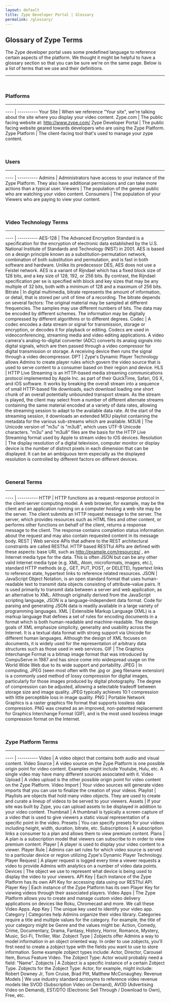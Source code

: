 ```yaml
---
layout: default
title: Zype Developer Portal | Glossary
permalink: /glossary/
---
```


## Glossary of Zype Terms

The Zype developer portal uses some predefined language to reference certain aspects of the platform. We thought it might be helpful to have a glossary section so that you can be sure
we're on the same page. Below is a list of terms that we use and their definitions.

<hr>
<br>

### Platforms
<hr>

---- | ----------
Your Site | When we reference "Your site", we're talking about the site where you display your video content.
Zype.com | The public facing website at: http://www.zype.com/
Zype Developer Portal | The public facing website geared towards developers who are using the Zype Platform.
Zype Platform | The client-facing tool that's used to manage your zype content.

<br>

### Users
<hr>

---- | ----------
Admins | Administrators have access to your instance of the Zype Platform. They also have additional permissions and can take more actions than a typical user.
Viewers | The population of the general public who are watching your video content.
Consumers | The population of your Viewers who are paying to view your content.

<br>

### Video Technology Terms
<hr>

---- | ----------
AES-128 | The Advanced Encryption Standard is a specification for the encryption of electronic data established by the U.S. National Institute of Standards and Technology (NIST) in 2001. AES is based on a design principle known as a substitution-permutation network, combination of both substitution and permutation, and is fast in both software and hardware. Unlike its predecessor DES, AES does not use a Feistel network. AES is a variant of Rijndael which has a fixed block size of 128 bits, and a key size of 128, 192, or 256 bits. By contrast, the Rijndael specification per se is specified with block and key sizes that may be any multiple of 32 bits, both with a minimum of 128 and a maximum of 256 bits.
Bitrate | In digital multimedia, bitrate represents the amount of information, or detail, that is stored per unit of time of a recording. The bitrate depends on several factors: The original material may be sampled at different frequencies. The samples may use different numbers of bits. The data may be encoded by different schemes. The information may be digitally compressed by different algorithms or to different degrees.
Codec | A codec encodes a data stream or signal for transmission, storage or encryption, or decodes it for playback or editing. Codecs are used in videoconferencing, streaming media and video editing applications. A video camera's analog-to-digital converter (ADC) converts its analog signals into digital signals, which are then passed through a video compressor for digital transmission or storage. A receiving device then runs the signal through a video decompressor.
DPT | Zype's Dynamic Player Technology allows Admins to create player rules which govern the video source that is used to serve content to a consumer based on their region and device.
HLS | HTTP Live Streaming is an HTTP-based media streaming communications protocol implemented by Apple Inc. as part of their QuickTime, Safari, OS X, and iOS software. It works by breaking the overall stream into a sequence of small HTTP-based file downloads, each download loading one short chunk of an overall potentially unbounded transport stream. As the stream is played, the client may select from a number of different alternate streams containing the same material encoded at a variety of data rates, allowing the streaming session to adapt to the available data rate. At the start of the streaming session, it downloads an extended M3U playlist containing the metadata for the various sub-streams which are available.
M3U8 | The Unicode version of "m3u" is "m3u8", which uses UTF-8 Unicode characters. "m3u" and "m3u8" files are the basis for the HTTP Live Streaming format used by Apple to stream video to iOS devices.
Resolution | The display resolution of a digital television, computer monitor or display device is the number of distinct pixels in each dimension that can be displayed. It can be an ambiguous term especially as the displayed resolution is controlled by different factors on different devices.

<br>

### General Terms
<hr>

---- | ----------
HTTP | HTTP functions as a request-response protocol in the client-server computing model. A web browser, for example, may be the client and an application running on a computer hosting a web site may be the server. The client submits an HTTP request message to the server. The server, which provides resources such as HTML files and other content, or performs other functions on behalf of the client, returns a response message to the client. The response contains completion status information about the request and may also contain requested content in its message body.
REST | Web service APIs that adhere to the REST architectural constraints are called RESTful. HTTP based RESTful APIs are defined with these aspects: base URI, such as http://example.com/resources/ , an Internet media type for the data. This is often JSON but can be any other valid Internet media type (e.g. XML, Atom, microformats, images, etc.), standard HTTP methods (e.g., GET, PUT, POST, or DELETE), hypertext links to reference state, hypertext links to reference related resources.
JSON | JavaScript Object Notation, is an open standard format that uses human-readable text to transmit data objects consisting of attribute–value pairs. It is used primarily to transmit data between a server and web application, as an alternative to XML. Although originally derived from the JavaScript scripting language, JSON is a language-independent data format. Code for parsing and generating JSON data is readily available in a large variety of programming languages.
XML | Extensible Markup Language (XML) is a markup language that defines a set of rules for encoding documents in a format which is both human-readable and machine-readable. The design goals of XML emphasize simplicity, generality and usability across the Internet. It is a textual data format with strong support via Unicode for different human languages. Although the design of XML focuses on documents, it is widely used for the representation of arbitrary data structures such as those used in web services.
GIF | The Graphics Interchange Format is a bitmap image format that was introduced by CompuServe in 1987 and has since come into widespread usage on the World Wide Web due to its wide support and portability.
JPEG | In computing, JPEG (seen most often with the .jpg or .jpeg filename extension) is a commonly used method of lossy compression for digital images, particularly for those images produced by digital photography. The degree of compression can be adjusted, allowing a selectable tradeoff between storage size and image quality. JPEG typically achieves 10:1 compression with little perceptible loss in image quality.
PNG | Portable Network Graphics is a raster graphics file format that supports lossless data compression. PNG was created as an improved, non-patented replacement for Graphics Interchange Format (GIF), and is the most used lossless image compression format on the Internet.

<br>

### Zype Platform Terms
<hr>

---- | ----------
Video | A video object that contains both audio and visual content.
Video Source | A video source on the Zype Platform is one possible origin point for video content. Examples might include Youtube, Hulu, etc. A single video may have many different sources associated with it.
Video Upload | A video upload is the other possible origin point for video content on the Zype Platform.
Video Import | Your video sources will generate video imports that you can use to finalize the creation of your videos.
Playlist | Playlists are objects that hold many video objects. They are used to create and curate a lineup of videos to be served to your viewers.
Assets | If your site was built by Zype, you can upload assets to be displayed in addition to your video content.
Thumbnail | A thumbnail is typically a screen capture of a video that is used to give viewers a static visual representation of a specific point in the video.
Presets | You can specify presets for your videos including height, width, duration, bitrate, etc.
Subscriptions | A subscription links a consumer to a plan and allows them to view premium content.
Plans | A plan is a subscription model that viewers can subscribe to in order to view premium content.
Player | A player is used to display your video content to a viewer.
Player Rule | Admins can set rules for which video source is served to a particular device or region utilizing Zype's Dynamic Player Technology.
Player Request | A player request is logged every time a viewer requests a video to provide Admins with analytics on a number of video data points.
Devices | The object we use to represent what device is being used to display the video to your viewers.
API Key | Each instance of the Zype Platform has its own API Key for accessing data using our RESTful API.
Player Key | Each instance of the Zype Platform has its own Player Key for viewing videos through their associated players.
Video Apps | The Zype Platform allows you to create and manage custom video delivery applications on devices like Roku, Chromecast and more. We call these Video Apps.
App Key | The unique key used to identify your video app.
Category | Categories help Admins organize their video library. Categories require a title and multiple values for the category. For example, the title of your category might be Genre and the values might be: Action, Comedy, Crime, Documentary, Drama, Fantasy, History, Horror, Romance, Mystery, Music, Sci-Fi, Thriller, War.
Zobject Type | Zobjects offer Admins a way to model information in an object oriented way. In order to use zobjects, you'll first need to create a zobject type with the fields you want to use to store information. Some example zobject types include: Actor, Director, Carousel Item, Bonus Feature Video. The Zobject Type: Actor would probably need a field: "Name".
Zobjects | A Zobject is a specific instance of a certain Zobject Type. Zobjects for the Zobject Type: Actor, for example, might include: Robert Downey Jr, Tom Cruise, Brad Pitt, Matthew McConaughey.
Revenue Models | We use industry standard acronyms to reference video revenue models like SVOD (Subscription Video on Demand), AVOD (Advertising Video on Demand), EST/DTO (Electronic Sell Through / Download to Own), Free, etc.
